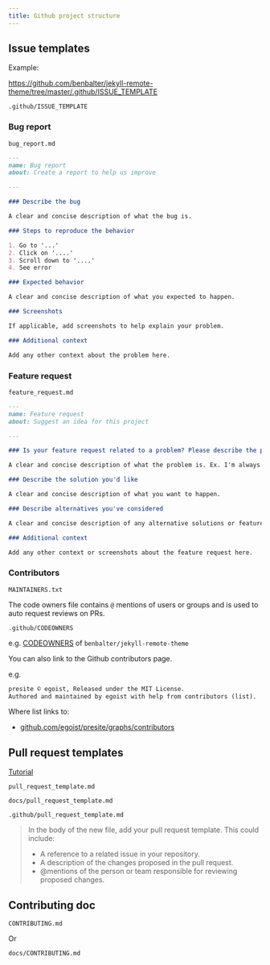 ```yaml
---
title: Github project structure
---
```


## Issue templates

Example:

https://github.com/benbalter/jekyll-remote-theme/tree/master/.github/ISSUE_TEMPLATE

```
.github/ISSUE_TEMPLATE
```

### Bug report

`bug_report.md`

```markdown
---
name: Bug report
about: Create a report to help us improve

---

### Describe the bug

A clear and concise description of what the bug is.

### Steps to reproduce the behavior

1. Go to '...'
2. Click on '....'
3. Scroll down to '....'
4. See error

### Expected behavior

A clear and concise description of what you expected to happen.

### Screenshots

If applicable, add screenshots to help explain your problem.

### Additional context

Add any other context about the problem here.
```

### Feature request

`feature_request.md`

```markdown
---
name: Feature request
about: Suggest an idea for this project

---

### Is your feature request related to a problem? Please describe the problem you're trying to solve.

A clear and concise description of what the problem is. Ex. I'm always frustrated when [...]

### Describe the solution you'd like

A clear and concise description of what you want to happen.

### Describe alternatives you've considered

A clear and concise description of any alternative solutions or features you've considered.

### Additional context

Add any other context or screenshots about the feature request here.
```


### Contributors

```
MAINTAINERS.txt
```

The code owners file contains `@` mentions of users or groups and is used to auto request reviews on PRs.

```
.github/CODEOWNERS
```

e.g. [CODEOWNERS](https://github.com/benbalter/jekyll-remote-theme/blob/master/.github/CODEOWNERS) of `benbalter/jekyll-remote-theme`

You can also link to the Github contributors page.

e.g.


```markdown
presite © egoist, Released under the MIT License.
Authored and maintained by egoist with help from contributors (list).
```

Where list links to:

- [github.com/egoist/presite/graphs/contributors](https://github.com/egoist/presite/graphs/contributors)


## Pull request templates

[Tutorial](https://help.github.com/en/github/building-a-strong-community/creating-a-pull-request-template-for-your-repository)

```
pull_request_template.md

docs/pull_request_template.md

.github/pull_request_template.md
```

> In the body of the new file, add your pull request template. This could include:
> - A reference to a related issue in your repository.
> - A description of the changes proposed in the pull request.
> - @mentions of the person or team responsible for reviewing proposed changes.


## Contributing doc

```
CONTRIBUTING.md
```

Or

```
docs/CONTRIBUTING.md
```

